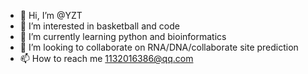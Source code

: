 - 👋 Hi, I’m @YZT
- 👀 I’m interested in basketball and code
- 🌱 I’m currently learning python and bioinformatics
- 💞️ I’m looking to collaborate on RNA/DNA/collaborate site prediction
- 📫 How to reach me 1132016386@qq.com

<!---
yinzhaoting/yinzhaoting is a ✨ special ✨ repository because its `README.md` (this file) appears on your GitHub profile.
You can click the Preview link to take a look at your changes.
--->
